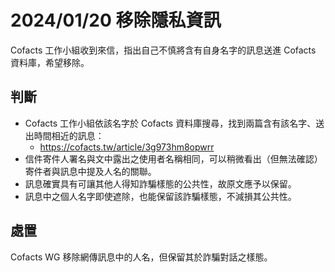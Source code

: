 # 2024/01/20 移除隱私資訊

Cofacts 工作小組收到來信，指出自己不慎將含有自身名字的訊息送進 Cofacts 資料庫，希望移除。

## 判斷

- Cofacts 工作小組依該名字於 Cofacts 資料庫搜尋，找到兩篇含有該名字、送出時間相近的訊息：
    - https://cofacts.tw/article/3g973hm8opwrr
- 信件寄件人署名與文中露出之使用者名稱相同，可以稍微看出（但無法確認）寄件者與訊息中提及人名的關聯。
- 訊息確實具有可讓其他人得知詐騙樣態的公共性，故原文應予以保留。
- 訊息中之個人名字即使遮除，也能保留該詐騙樣態，不減損其公共性。

## 處置
Cofacts WG 移除網傳訊息中的人名，但保留其於詐騙對話之樣態。
